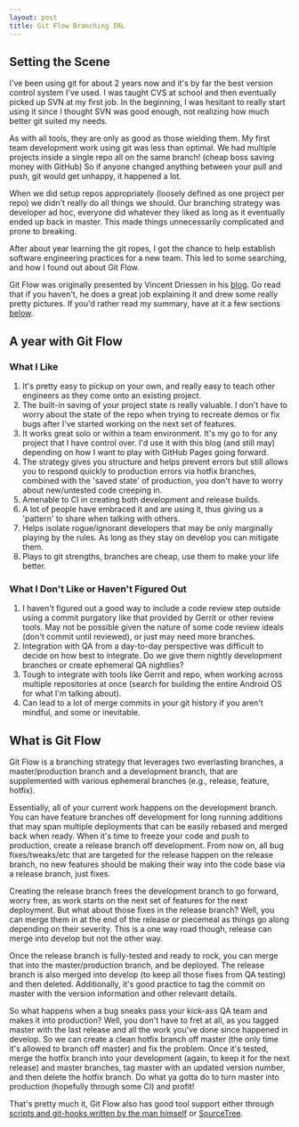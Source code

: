 ```yaml
---
layout: post
title: Git Flow Branching IRL
---
```


## Setting the Scene

I've been using git for about 2 years now and it's by far the best version control system I've used. I was taught CVS at school and then eventually picked up SVN at my first job. In the beginning, I was hesitant to really start using it since I thought SVN was good enough, not realizing how much better git suited my needs.

As with all tools, they are only as good as those wielding them. My first team development work using git was less than optimal. We had multiple projects inside a single repo all on the same branch! (cheap boss saving money with GitHub) So if anyone changed anything between your pull and push, git would get unhappy, it happened a lot.

When we did setup repos appropriately (loosely defined as one project per repo) we didn't really do all things we should. Our branching strategy was developer ad hoc, everyone did whatever they liked as long as it eventually ended up back in master. This made things unnecessarily complicated and prone to breaking.

After about year learning the git ropes, I got the chance to help establish software engineering practices for a new team. This led to some searching, and how I found out about Git Flow.

Git Flow was originally presented by Vincent Driessen in his [blog](http://nvie.com/posts/a-successful-git-branching-model/). Go read that if you haven't, he does a great job explaining it and drew some really pretty pictures. If you'd rather read my summary, have at it a few sections [below](#gitflowsummary).

## A year with Git Flow

### What I Like

1. It's pretty easy to pickup on your own, and really easy to teach other engineers as they come onto an existing project.
1. The built-in saving of your project state is really valuable. I don't have to worry about the state of the repo when trying to recreate demos or fix bugs after I've started working on the next set of features.
1. It works great solo or within a team environment. It's my go to for any project that I have control over. I'd use it with this blog (and still may) depending on how I want to play with GitHub Pages going forward.
1. The strategy gives you structure and helps prevent errors but still allows you to respond quickly to production errors via hotfix branches, combined with the 'saved state' of production, you don't have to worry about new/untested code creeping in.
1. Amenable to CI in creating both development and release builds.
1. A lot of people have embraced it and are using it, thus giving us a 'pattern' to share when talking with others.
1. Helps isolate rogue/ignorant developers that may be only marginally playing by the rules. As long as they stay on develop you can mitigate them.
1. Plays to git strengths, branches are cheap, use them to make your life better.

### What I Don't Like or Haven't Figured Out

1. I haven't figured out a good way to include a code review step outside using a commit purgatory like that provided by Gerrit or other review tools. May not be possible given the nature of some code review ideals (don't commit until reviewed), or just may need more branches.
1. Integration with QA from a day-to-day perspective was difficult to decide on how best to integrate. Do we give them nightly development branches or create ephemeral QA nightlies?
1. Tough to integrate with tools like Gerrit and repo, when working across multiple repositories at once (search for building the entire Android OS for what I'm talking about).
1. Can lead to a lot of merge commits in your git history if you aren't mindful, and some or inevitable.

## What is Git Flow<a name="gitflowsummary"></a>

Git Flow is a branching strategy that leverages two everlasting branches, a master/production branch and a development branch, that are supplemented with various ephemeral branches (e.g., release, feature, hotfix).

Essentially, all of your current work happens on the development branch. You can have feature branches off development for long running additions that may span multiple deployments that can be easily rebased and merged back when ready. When it's time to freeze your code and push to production, create a release branch off development. From now on, all bug fixes/tweaks/etc that are targeted for the release happen on the release branch, no new features should be making their way into the code base via a release branch, just fixes. 

Creating the release branch frees the development branch to go forward, worry free, as work starts on the next set of features for the next deployment. But what about those fixes in the release branch? Well, you can merge them in at the end of the release or piecemeal as things go along depending on their severity. This is a one way road though, release can merge into develop but not the other way.

Once the release branch is fully-tested and ready to rock, you can merge that into the master/production branch, and be deployed. The release branch is also merged into develop (to keep all those fixes from QA testing) and then deleted. Additionally, it's good practice to tag the commit on master with the version information and other relevant details.

So what happens when a bug sneaks pass your kick-ass QA team and makes it into production? Well, you don't have to fret at all, as you tagged master with the last release and all the work you've done since happened in develop. So we can create a clean hotfix branch off master (the only time it's allowed to branch off master) and fix the problem. Once it's tested, merge the hotfix branch into your development (again, to keep it for the next release) and master branches, tag master with an updated version number, and then delete the hotfix branch. Do what ya gotta do to turn master into production (hopefully through some CI) and profit!

That's pretty much it, Git Flow also has good tool support either through [scripts and git-hooks written by the man himself](https://github.com/nvie/gitflow) or [SourceTree](http://www.sourcetreeapp.com/).
